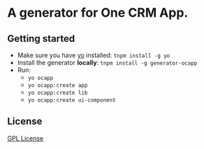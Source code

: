 # A generator for One CRM App.

## Getting started
- Make sure you have [yo](https://github.com/yeoman/yo) installed:
    `tnpm install -g yo`
- Install the generator **locally**: `tnpm install -g generator-ocapp`
- Run: 
    - `yo ocapp` 
    - `yo ocapp:create app`
    - `yo ocapp:create lib`
    - `yo ocapp:create ui-component`

## License
[GPL License](http://www.gnu.org/licenses/gpl.html)